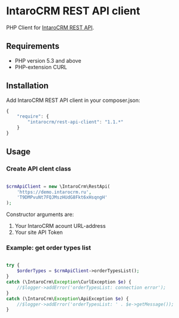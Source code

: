 IntaroCRM REST API client
=================

PHP Client for [IntaroCRM REST API](http://docs.intarocrm.ru/rest-api/).

Requirements
------------

* PHP version 5.3 and above
* PHP-extension CURL

Installation
------------

Add IntaroCRM REST API client in your composer.json:

```js
{
    "require": {
        "intarocrm/rest-api-client": "1.1.*"
    }
}
```
Usage
------------

### Create API clent class

``` php

$crmApiClient = new \IntaroCrm\RestApi(
    'https://demo.intarocrm.ru',
    'T9DMPvuNt7FQJMszHUdG8Fkt6xHsqngH'
);
```
Constructor arguments are:

1. Your IntaroCRM acount URL-address
2. Your site API Token

### Example: get order types list

``` php

try {
    $orderTypes = $crmApiClient->orderTypesList();
}
catch (\IntaroCrm\Exception\CurlException $e) {
    //$logger->addError('orderTypesList: connection error');
}
catch (\IntaroCrm\Exception\ApiException $e) {
    //$logger->addError('orderTypesList: ' . $e->getMessage());
}

```
